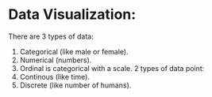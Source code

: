 # Data Visualization:
There are 3 types of data:
1. Categorical (like male or female).
2. Numerical (numbers).
3. Ordinal is categorical with a scale.
2 types of data point:
1. Continous (like time).
2. Discrete (like number of humans).
